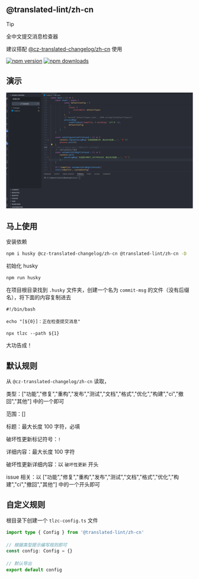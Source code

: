 ## @translated-lint/zh-cn

> [!TIP]
> 全中文提交消息检查器
>
> 建议搭配 [@cz-translated-changelog/zh-cn](https://www.npmjs.com/package/@cz-translated-changelog/zh-cn) 使用

[![npm version](https://img.shields.io/npm/v/@translated-lint/zh-cn.svg?style=flat-square)](https://www.npmjs.com/package/@cz-translated-changelog/zh-cn) [![npm downloads](https://img.shields.io/npm/dm/@translated-lint/zh-cn.svg?style=flat-square)](http://npm-stat.com/charts.html?package=@translated-lint/zh-cn&from=2024-03-16)

## 演示

![演示图片](https://raw.githubusercontent.com/polarove/translated-lint-zh-cn/master/assets/demo.gif)

## 马上使用

安装依赖

```sh
npm i husky @cz-translated-changelog/zh-cn @translated-lint/zh-cn -D
```

初始化 husky

```sh
npm run husky
```

在项目根目录找到 `.husky` 文件夹，创建一个名为 `commit-msg` 的文件（没有后缀名），将下面的内容复制进去

```
#!/bin/bash

echo "[${0}]：正在检查提交消息"

npx tlzc --path ${1}
```

大功告成！

## 默认规则

从 `@cz-translated-changelog/zh-cn` 读取，

类型：["功能","修复","重构","发布","测试","文档","格式","优化","构建","ci","撤回","其他"] 中的一个即可

范围：[]

标题：最大长度 100 字符，必填

破坏性更新标记符号：`!`

详细内容：最大长度 100 字符

破坏性更新详细内容：以 `破坏性更新` 开头

issue 相关：以 ["功能","修复","重构","发布","测试","文档","格式","优化","构建","ci","撤回","其他"] 中的一个开头即可

## 自定义规则

根目录下创建一个 `tlzc-config.ts` 文件

```ts
import type { Config } from '@translated-lint/zh-cn'

// 根据类型提示编写规则即可
const config: Config = {}

// 默认导出
export default config
```
